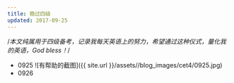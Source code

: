 ```yaml
---
title: 稳过四级
updated: 2017-09-25 
---
```

/*本文纯属用于四级备考，记录我每天英语上的努力，希望通过这种仪式，量化我的英语，God bless！*/

- 0925
![有帮助的截图]({{ site.url }}/assets//blog_images/cet4/0925.jpg)
- 0926